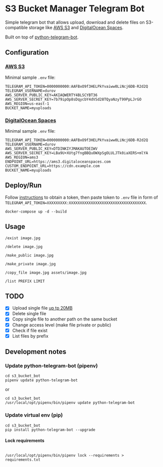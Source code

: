 # S3 Bucket Manager Telegram Bot

Simple telegram bot that allows upload, download and delete files on S3-compatible storage like [AWS S3](https://aws.amazon.com/s3/) and [DigitalOcean Spaces](https://www.digitalocean.com/products/spaces/).

Built on top of [python-telegram-bot](https://github.com/python-telegram-bot/python-telegram-bot).

## Configuration

### [AWS S3](https://aws.amazon.com/s3/)

Minimal sample `.env` file:

```
TELEGRAM_API_TOKEN=0000000000:AAFBxO9f3HELPkYvaiww0LiNcj6DB-R2d2Q
TELEGRAM_USERNAME=durov
AWS_SERVER_PUBLIC_KEY=AKIAQWERTY4BLSCYBT36
AWS_SERVER_SECRET_KEY=7b79ipOp8sDqycbY4dVSd28TQyaNzyT99PpLJrGO
AWS_REGION=us-east-1
BUCKET_NAME=myuploads
```

### [DigitalOcean Spaces](https://www.digitalocean.com/products/spaces/)

Minimal sample `.env` file:

```
TELEGRAM_API_TOKEN=0000000000:AAFBxO9f3HELPkYvaiww0LiNcj6DB-R2d2Q
TELEGRAM_USERNAME=durov
AWS_SERVER_PUBLIC_KEY=DTDINKIYJMAKAUTOEIWV
AWS_SERVER_SECRET_KEY=LBa9U+XUtg7fngBBQuOWXpSgOLULJTk0iaXERS+mlYA
AWS_REGION=ams3
ENDPOINT_URL=https://ams3.digitaloceanspaces.com
CUSTOM_ENDPOINT_URL=https://cdn.example.com
BUCKET_NAME=myuploads
```

## Deploy/Run

Follow [instructions](https://core.telegram.org/bots#3-how-do-i-create-a-bot) to obtain a token, then paste token to `.env` file in form of `TELEGRAM_API_TOKEN=XXXXXXXXX:XXXXXXXXXXXXXXXXXXXXXXXXXXXXXXXXXXX`.

```
docker-compose up -d --build
```

## Usage

```
/exist image.jpg
```

```
/delete image.jpg
```

```
/make_public image.jpg
```

```
/make_private image.jpg
```

```
/copy_file image.jpg assets/image.jpg
```

```
/list PREFIX LIMIT
```

## TODO

* [x] Upload single file [up tp 20MB](https://core.telegram.org/bots/api#getfile)
* [x] Delete single file
* [x] Copy single file to another path on the same bucket
* [x] Change access level (make file private or public)
* [x] Check if file exist
* [x] List files by prefix

## Development notes

### Update python-telegram-bot (pipenv)

```
cd s3_bucket_bot
pipenv update python-telegram-bot
```

or

```
cd s3_bucket_bot
/usr/local/opt/pipenv/bin/pipenv update python-telegram-bot
```

### Update virtual env (pip)

```
cd s3_bucket_bot
pip install python-telegram-bot --upgrade
```

#### Lock requirements

```

/usr/local/opt/pipenv/bin/pipenv lock --requirements > requirements.txt
```
